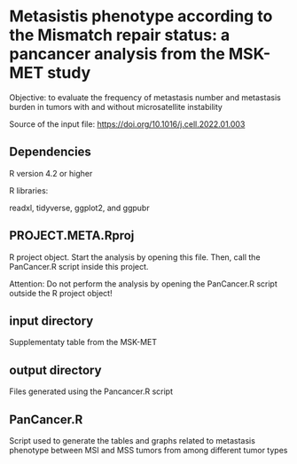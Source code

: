 # Metasistis phenotype according to the Mismatch repair status: a pancancer analysis from the MSK-MET study

Objective: to evaluate the frequency of metastasis number and metastasis burden in tumors with and without microsatellite instability

Source of the input file: https://doi.org/10.1016/j.cell.2022.01.003

## Dependencies

R version 4.2 or higher

R libraries:

readxl, tidyverse, ggplot2, and ggpubr

## PROJECT.META.Rproj

R project object. Start the analysis by opening this file. Then, call the PanCancer.R script inside this project.

Attention: Do not perform the analysis by opening the PanCancer.R script outside the R project object!

## input directory

Supplementaty table from the MSK-MET

## output directory

Files generated using the Pancancer.R script

## PanCancer.R

Script used to generate the tables and graphs related to metastasis phenotype between MSI and MSS tumors from among different tumor types
